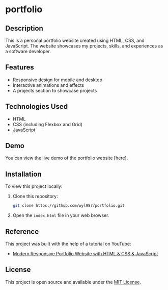# portfolio

## Description
This is a personal portfolio website created using HTML, CSS, and JavaScript. The website showcases my projects, skills, and experiences as a software developer. 

## Features
- Responsive design for mobile and desktop
- Interactive animations and effects
- A projects section to showcase projects

## Technologies Used
- HTML
- CSS (including Flexbox and Grid)
- JavaScript

## Demo
You can view the live demo of the portfolio website [here].

## Installation
To view this project locally:
1. Clone this repository:
    ```bash
    git clone https://github.com/wyl987/portfolio.git
    ```
2. Open the `index.html` file in your web browser.

## Reference
This project was built with the help of a tutorial on YouTube:
- [Modern Responsive Portfolio Website with HTML & CSS & JavaScript](https://www.youtube.com/watch?v=NWZQkwXtHJo)

## License
This project is open source and available under the [MIT License](LICENSE).
